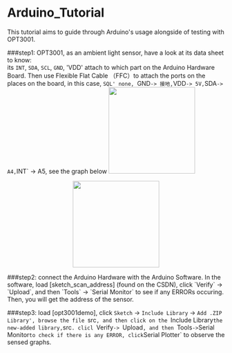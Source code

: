 # Arduino_Tutorial

This tutorial aims to guide through Arduino's usage alongside of testing with OPT3001.

###step1:
OPT3001, as an ambient light sensor, have a look at its data sheet to know:  
its `INT`, `SDA`, `SCL`, `GND`, 'VDD' attach to which part on the Arduino Hardware Board.
Then use Flexible Flat Cable （FFC）to attach the ports on the places on the board, in this case, `SQL' none, `GND` -> 接地, `VDD` -> 5V, `SDA` -> A4, `INT` -> A5, see the graph below
<img src="https://user-images.githubusercontent.com/74641841/160038297-d9ab34fb-1281-4c35-9598-afa1bcf21b0a.jpg" width="200" height="200">
<p align="center">
  <img src="https://user-images.githubusercontent.com/74641841/160038297-d9ab34fb-1281-4c35-9598-afa1bcf21b0a.jpg" width="200" height="200"/>
</p>
###step2: 
connect the Arduino Hardware with the Arduino Software. 
In the software, load [sketch_scan_address] (found on the CSDN), click `Verify` -> `Upload`, and then `Tools` -> `Serial Monitor` to see if any ERRORs occuring. Then, you will get the address of the sensor.

###step3:
load [opt3001demo], click `Sketch` -> `Include Library` -> `Add .ZIP Library', browse the file `src`, and then click on the `Include Library` the new-added library, `src`.
clicl `Verify`-> `Upload`, and then `Tools` -> `Serial Monitor` to check if there is any ERROR, click `Serial Plotter` to observe the sensed graphs. 

